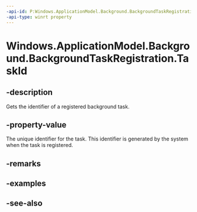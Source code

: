 ----api-id: P:Windows.ApplicationModel.Background.BackgroundTaskRegistration.TaskId
-api-type: winrt property
---<!-- Property syntaxpublic System.Guid TaskId { get; }--># Windows.ApplicationModel.Background.BackgroundTaskRegistration.TaskId## -descriptionGets the identifier of a registered background task.## -property-valueThe unique identifier for the task. This identifier is generated by the system when the task is registered.## -remarks## -examples## -see-also